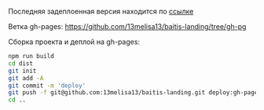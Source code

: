 Последняя задеплоенная версия находится по [ссылке](https://13melisa13.github.io/baitis-landing/)

Ветка gh-pages: https://github.com/13melisa13/baitis-landing/tree/gh-pg


Сборка проекта и деплой на gh-pages:
```bash
npm run build
cd dist
git init
git add -A
git commit -m 'deploy'
git push -f git@github.com:13melisa13/baitis-landing.git deploy:gh-pages
cd ..
```



